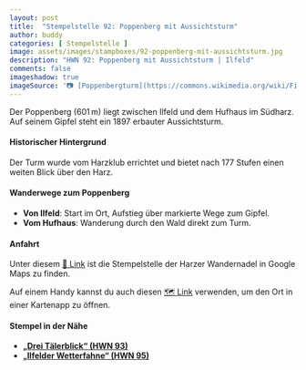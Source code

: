 ```yaml
---
layout: post
title:  "Stempelstelle 92: Poppenberg mit Aussichtsturm"
author: buddy
categories: [ Stempelstelle ]
image: assets/images/stampboxes/92-poppenberg-mit-aussichtsturm.jpg
description: "HWN 92: Poppenberg mit Aussichtsturm | Ilfeld"
comments: false
imageshadow: true
imageSource: '📷 [Poppenbergturm](https://commons.wikimedia.org/wiki/File:Poppenbergturm.jpg) von <a href="https://de.wikipedia.org/wiki/Benutzer:Hejkal" class="extiw" title="de:Benutzer:Hejkal">Benutzer:Hejkal</a> unter Lizenz [CC BY-SA 2.0 de](https://creativecommons.org/licenses/by-sa/2.0/de/deed.en)'
---
```


Der Poppenberg (601 m) liegt zwischen Ilfeld und dem Hufhaus im Südharz. Auf seinem Gipfel steht ein 1897 erbauter Aussichtsturm.

#### Historischer Hintergrund

Der Turm wurde vom Harzklub errichtet und bietet nach 177 Stufen einen weiten Blick über den Harz.

#### Wanderwege zum Poppenberg

- **Von Ilfeld**: Start im Ort, Aufstieg über markierte Wege zum Gipfel.
- **Vom Hufhaus**: Wanderung durch den Wald direkt zum Turm.

#### Anfahrt

Unter diesem [📍 Link](https://www.google.com/maps/dir/?api=1&origin=&destination=51.58811%2C%2010.82696) ist die Stempelstelle der Harzer Wandernadel in Google Maps zu finden.

<div class="android-only">
  Auf einem Handy kannst du auch diesen 
  <a href="geo:51.58811,10.82696">🗺️ Link</a> 
  verwenden, um den Ort in einer Kartenapp zu öffnen.
  <p></p>
</div>

#### Stempel in der Nähe

- [**„Drei Tälerblick“ (HWN 93)**](/stempelstelle-093-dreitaelerblick)
- [**„Ilfelder Wetterfahne“ (HWN 95)**](/stempelstelle-095-ilfelder-wetterfahne)
